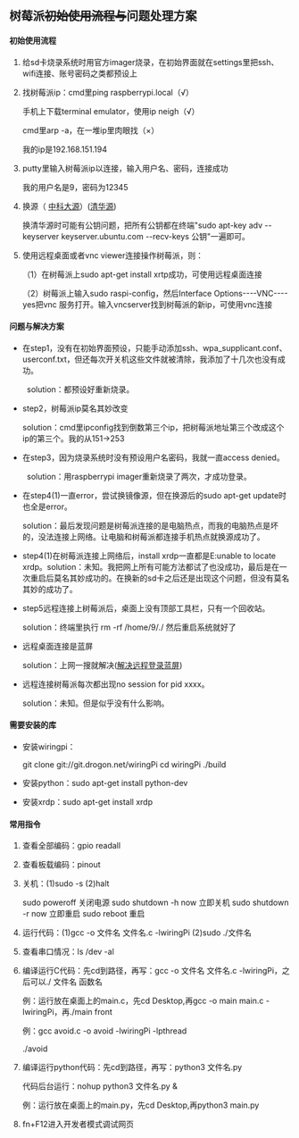 ## 树莓派~~初始使用流程与~~问题处理方案

#### 初始使用流程

1. 给sd卡烧录系统时用官方imager烧录，在初始界面就在settings里把ssh、wifi连接、账号密码之类都预设上

2. 找树莓派ip：cmd里ping raspberrypi.local（√）
   
   手机上下载terminal emulator，使用ip neigh（√）
   
   cmd里arp -a，在一堆ip里肉眼找（×）
   
   我的ip是192.168.151.194

3. putty里输入树莓派ip以连接，输入用户名、密码，连接成功
   
   我的用户名是9，密码为12345

4. 换源（ [中科大源](https://blog.csdn.net/weixin_44908159/article/details/107441657?ops_request_misc=%257B%2522request%255Fid%2522%253A%2522168240806116800215092382%2522%252C%2522scm%2522%253A%252220140713.130102334.pc%255Fall.%2522%257D&request_id=168240806116800215092382&biz_id=0&utm_medium=distribute.pc_search_result.none-task-blog-2~all~first_rank_ecpm_v1~rank_v31_ecpm-1-107441657-null-null.142%5Ev86%5Einsert_down1,239%5Ev2%5Einsert_chatgpt&utm_term=%E6%A0%91%E8%8E%93%E6%B4%BE%E6%8D%A2%E4%B8%AD%E7%A7%91%E5%A4%A7%E6%BA%90&spm=1018.2226.3001.4187)）([清华源](https://blog.csdn.net/weixin_45469072/article/details/124054729))
   
   换清华源时可能有公钥问题，把所有公钥都在终端"sudo apt-key adv --keyserver keyserver.ubuntu.com --recv-keys 公钥"一遍即可。

5. 使用远程桌面或者vnc viewer连接操作树莓派，则：
   
   （1）在树莓派上sudo apt-get install xrtp成功，可使用远程桌面连接
   
   （2）树莓派上输入sudo raspi-config，然后Interface Options----VNC----yes把vnc 服务打开。输入vncserver找到树莓派的新ip，可使用vnc连接

#### 问题与解决方案

- 在step1，没有在初始界面预设，只能手动添加ssh、wpa_supplicant.conf、userconf.txt，但还每次开关机这些文件就被清除，我添加了十几次也没有成功。

        solution：都预设好重新烧录。

- step2，树莓派ip莫名其妙改变
  
  solution：cmd里ipconfig找到倒数第三个ip，把树莓派地址第三个改成这个ip的第三个。我的从151->253

- 在step3，因为烧录系统时没有预设用户名密码，我就一直access denied。

        solution：用raspberrypi imager重新烧录了两次，才成功登录。

- 在step4(1)一直error，尝试换镜像源，但在换源后的sudo apt-get update时也全是error。
  
  solution：最后发现问题是树莓派连接的是电脑热点，而我的电脑热点是坏的，没法连接上网络。让电脑和树莓派都连接手机热点就换源成功了。

- step4(1)在树莓派连接上网络后，install xrdp一直都是E:unable to locate xrdp。solution：未知。我把网上所有可能方法都试了也没成功，最后是在一次重启后莫名其妙成功的。在换新的sd卡之后还是出现这个问题，但没有莫名其妙的成功了。

- step5远程连接上树莓派后，桌面上没有顶部工具栏，只有一个回收站。
  
  solution：终端里执行 rm -rf /home/9/*.*/ 然后重启系统就好了

- 远程桌面连接是蓝屏
  
  solution：上网一搜就解决([解决远程登录蓝屏](https://blog.csdn.net/u011983700/article/details/128330740?ops_request_misc=&request_id=&biz_id=102&utm_term=%E6%A0%91%E8%8E%93%E6%B4%BE%E8%BF%9C%E7%A8%8B%E6%A1%8C%E9%9D%A2%E8%BF%9E%E6%8E%A5%E8%93%9D%E5%B1%8F&utm_medium=distribute.pc_search_result.none-task-blog-2~blog~sobaiduweb~default-0-128330740.142^v86^insert_down1,239^v2^insert_chatgpt&spm=1018.2226.3001.4450))

- 远程连接树莓派每次都出现no session for pid xxxx。
  
  solution：未知。但是似乎没有什么影响。

#### 需要安装的库

- 安装wiringpi：
  
  git clone git://git.drogon.net/wiringPi
  cd wiringPi
  ./build

- 安装python：sudo apt-get install python-dev

- 安装xrdp：sudo apt-get install xrdp

#### 常用指令

1. 查看全部编码：gpio readall

2. 查看板载编码：pinout

3. 关机：(1)sudo -s (2)halt
   
   sudo poweroff 关闭电源
   sudo shutdown -h now 立即关机
   sudo shutdown -r now 立即重启
   sudo reboot 重启

4. 运行代码：(1)gcc -o 文件名 文件名.c -lwiringPi (2)sudo ./文件名

5. 查看串口情况：ls /dev -al

6. 编译运行C代码：先cd到路径，再写：gcc -o 文件名 文件名.c -lwiringPi，之后可以./ 文件名 函数名
   
   例：运行放在桌面上的main.c，先cd Desktop,再gcc -o main main.c -lwiringPi，再./main front
   
   例：gcc avoid.c -o avoid -lwiringPi -lpthread
   
   ./avoid

7. 编译运行python代码：先cd到路径，再写：python3 文件名.py
   
   代码后台运行：nohup python3 文件名.py &
   
   例：运行放在桌面上的main.py，先cd Desktop,再python3 main.py

8. fn+F12进入开发者模式调试网页
